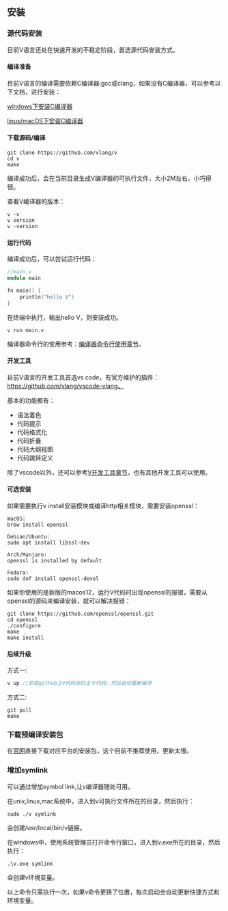 ## 安装

### 源代码安装

目前V语言还处在快速开发的不稳定阶段，首选源代码安装方式。

#### 编译准备

目前V语言的编译需要依赖C编译器:gcc或clang，如果没有C编译器，可以参考以下文档，进行安装：

[windows下安装C编译器](https://github.com/vlang/v/wiki/Installing-a-C-compiler-on-Windows)

[linux/macOS下安装C编译器](https://github.com/vlang/v/wiki/Installing-a-C-compiler-on-Linux-and-macOS)

#### 下载源码/编译

  ```shell
git clone https://github.com/vlang/v
cd v	
make
  ```

编译成功后，会在当前目录生成V编译器的可执行文件，大小2M左右，小巧得很。

查看V编译器的版本：

```shell
v -v
v version
v -version
```

#### 运行代码

编译成功后，可以尝试运行代码：

```v
//main.v
module main

fn main() {
	println("hello V")
}
```

在终端中执行，输出hello V，则安装成功。

```shell
v run main.v
```

编译器命令行的使用参考：[编译器命令行使用章节](toolchain.md)。

#### 开发工具

目前V语言的开发工具首选vs code，有官方维护的插件：https://github.com/vlang/vscode-vlang。

基本的功能都有：

- 语法着色
- 代码提示
- 代码格式化
- 代码折叠
- 代码大纲视图
- 代码跳转定义

除了vscode以外，还可以参考[V开发工具章节](editor.md)，也有其他开发工具可以使用。

#### 可选安装

如果需要执行v install安装模块或编译http相关模块，需要安装openssl：

```shell
macOS:
brew install openssl

Debian/Ubuntu:
sudo apt install libssl-dev

Arch/Manjaro:
openssl is installed by default

Fedora:
sudo dnf install openssl-devel
```

如果你使用的是新版的macos12，运行V代码时出现openssl的报错，需要从openssl的源码来编译安装，就可以解决报错：

```shell
git clone https://github.com/openssl/openssl.git
cd openssl
./configure
make
make install
```

#### 后续升级

方式一:

  ```v
v up //抓取github上V代码库的主干代码，然后自动重新编译
  ```

方式二:

  ```shell
git pull
make
  ```

### 下载预编译安装包

在[官网](https://vlang.io/)直接下载对应平台的安装包，这个目前不推荐使用，更新太慢。

### 增加symlink

可以通过增加symbol link,让v编译器随处可用。

在unix,linux,mac系统中，进入到v可执行文件所在的目录，然后执行：

```shell
sudo ./v symlink
```

会创建/usr/local/bin/v链接。

在windows中，使用系统管理员打开命令行窗口，进入到v.exe所在的目录，然后执行：

```
.\v.exe symlink
```

会创建v环境变量。

以上命令只需执行一次，如果v命令更换了位置，每次启动会自动更新快捷方式和环境变量。
